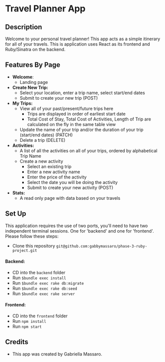 # Travel Planner App

## Description

Welcome to your personal travel planner! This app acts as a simple itinerary for all of your travels. This is application uses React as its frontend and Ruby/Sinatra on the backend. 
## Features By Page

- **Welcome**:
	- Landing page
- **Create New Trip:**
	- Select your location, enter a trip name, select start/end dates
	- Submit to create your new trip (POST)
- **My Trips:**
	- View all of your past/present/future trips here
		- Trips are displayed in order of earliest start date
		- Total Cost of Stay, Total Cost of Activities, Length of Trip are calculated on the fly in the same table view
	- Update the name of your trip and/or the duration of your trip (start/end dates) (PATCH)
	- Delete a trip (DELETE)
- **Activities:**
	- A list of all the activities on all of your trips, ordered by alphabetical Trip Name
	- Create a new activity
		- Select an existing trip
		- Enter a new activity name
		- Enter the price of the activity
		- Select the date you will be doing the activity
		- Submit to create your new activity (POST)
- **Stats:** 
	- A read only page with data based on your travels

## Set Up
This application requires the use of two ports, you'll need to have two independent terminal sessions. One for 'backend' and one for 'frontend'. Please follow these steps:

- Clone this repository `git@github.com:gabbymassaro/phase-3-ruby-project.git`
#### Backend: 

- CD into the `backend` folder
- Run `$bundle exec install`
- Run `$bundle exec rake db:migrate`
- Run `$bundle exec rake db:seed`
- Run `$bundle exec rake server`

#### Frontend: 
- CD into the `frontend` folder
- Run `npm install`
- Run `npm start`

## Credits
- This app was created by Gabriella Massaro.
